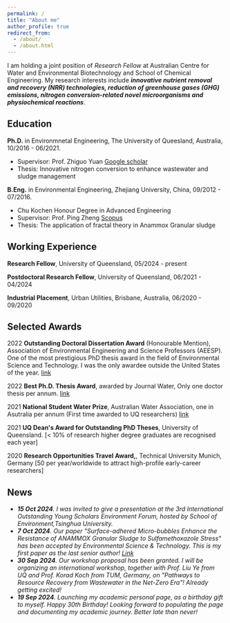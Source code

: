 ```yaml
---
permalink: /
title: "About me"
author_profile: true
redirect_from: 
  - /about/
  - /about.html
---
```


I am holding a joint position of *Research Fellow* at Australian Centre for Water and Environmental Biotechnology and School of Chemical Engineering. My research interests include  **_innovative nutrient removal and recovery (NRR) technologies, reduction of greenhouse gases (GHG) emissions, nitrogen conversion-related novel microorganisms and physiochemical reactions_**.

Education
---

**Ph.D.** in Environmnetal Engineering, The University of Queesland, Australia, 10/2016 - 06/2021.
* Supervisor: Prof. Zhiguo Yuan [Google scholar](https://scholar.google.com.au/citations?user=1IPdGqkAAAAJ&hl=en)
* Thesis: Innovative nitrogen conversion to enhance wastewater and sludge management


**B.Eng.** in Environmental Engineering, Zhejiang University, China, 09/2012 - 07/2016.
* Chu Kochen Honour Degree in Advanced Engineering
* Supervisor: Prof. Ping Zheng [Scopus](https://www.scopus.com/authid/detail.uri?authorId=35231922600)
* Thesis: The application of fractal theory in Anammox Granular sludge


Working Experience
---

**Research Fellow**, University of Queensland, 05/2024 - present

**Postdoctoral Research Fellow**, University of Queensland, 06/2021 - 04/2024

**Industrial Placement**, Urban Utilities, Brisbane, Australia, 06/2020 - 09/2020

Selected Awards
---

2022 **Outstanding Doctoral Dissertation Award** (Honourable Mention), Association of Environmental Engineering and Science Professors (AEESP). One of the most prestigious PhD thesis award in the field of Environmental Science and Technology. I was the only awardee outside the United States of the year. [link](https://www.aeesp.org/news/2022-aeesp-award-recipients)

2022 **Best Ph.D. Thesis Award**, awarded by Journal Water, Only one doctor thesis per annum. [link](https://acweb.uq.edu.au/article/2022/03/acweb-student-takes-home-water-journal-2021-best-thesis-award)

2021 **National Student Water Prize**, Australian Water Association, one in Asutralia per annum (First time awarded to UQ researchers) [link](https://acweb.uq.edu.au/article/2021/12/phd-postdoc-journey-so-far)

2021 **UQ Dean's Award for Outstanding PhD Theses**, University of Queensland. [< 10% of research higher degree graduates are recognised each year]

2020 **Research Opportunities Travel Award,**, Technical University Munich, Germany [50 per year/worldwide to attract high-profile early-career researchers]

News
---
* ***15 Oct 2024**. I was invited to give a presentation at the 3rd International Outstanding Young Scholars Environment Forum, hosted by School of Environment,Tsinghua University.*
* ***7 Oct 2024**. Our paper "Surface-adhered Micro-bubbles Enhance the Resistance of ANAMMOX Granular Sludge to Sulfamethoxazole Stress" has been accepted by Environmental Science & Technology. This is my first paper as the last senior author! [Link](https://doi.org/10.1021/acs.est.4c09429)*
* ***30 Sep 2024**. Our workshop proposal has been granted. I will be organizing an international workshop, together with Prof. Liu Ye from UQ and Prof. Korad Koch from TUM, Germany, on "Pathways to Resource Recovery from Wastewater in the Net-Zero Era"! Already getting excited!*
* ***19 Sep 2024**. Launching my academic personal page, as a birthday gift to myself. Happy 30th Birthday! Looking forward to populating the page and documenting my academic journey. Better late than never!*

